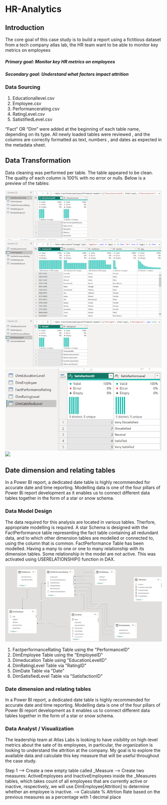 # HR-Analytics


## Introduction

  The core goal of this case study is to build a report using a fictitious dataset from a tech company atlas lab, the HR team want to be able to monitor key metrics on employees
  
##### Primary goal: Monitor key HR metrics on employees
##### Secondary goal:  Understand what factors impact attrition

### Data Sourcing

1) Educationallevel.csv
2) Employee.csv
3) Performancerating.csv
4) RatingLevel.csv
5) SatistifiedLevel.csv


  “Fact” OR “Dim” were added at the beginning of each table name, depending on its type. All newly loaded tables were reviewed , and the columns are correctly formatted as text, numbers , and dates as expected in the metadata sheet.

## Data Transformation

Data cleaning was performed per table. The table appeared to be clean. The quality of each column is 100% with no error or nulls. Below is a preview of the tables:

![](dimeducationlevel.png)  ![](dimemployee.png)  ![](dimratinglevel.png)  ![](dimsatisfiedlevel.png) ![](factpermancerating.png)


## Date dimension and relating tables
  In a Power BI report, a dedicated date table is highly recommended for accurate date and time reporting. Modelling data is one of the four pillars of Power Bi report development as it enables us to connect different data tables together in the form of a star or snow schema.



### Data Model Design
  The data required for this analysis are located in various tables. Therfore, appropriate modelling is required. A star Schema is designed with the FactPerformance table representing the fact table containing all redundant data, and to which other dimension tables are modelled or connected to, using the column that is common. FactPerformance Table has been modelled. Having a many to one or one to many relationship with its dimension tables. Some relationship in the model are not active. This was activated using USERELATIONSHIP() function in DAX.  
  
![](Data_Model.png)  


1) FactperformanceRating Table using the "PerformanceID"
2) DimEmployee Table using the "EmployeeID"
3) Dimeducation Table using "EducationLevelID"
4) DimRatingLevel Table via "RatingID"
5) DimDate Table via  "Date"
6) DimSatisfiedLevel Table via "SatisfactionID"

### Date dimension and relating tables
In a Power BI report, a dedicated date table is highly recommended for accurate date and time reporting. Modelling data is one of the four pillars of Power Bi report development as it enables us to connect different data tables together in the form of a star or snow schema.



### Data Analyst / Visualization


The leadership team at Atlas Labs is looking to have visibility on high-level metrics about the sate of its employees, in particular, the organization is looking to understand the attrition at the company.
My goal is to explore the available data and calculate this key measure that will be useful throughout the case study.

Step 1
--> Create a new empty table called _Measure
--> Create two measures: ActiveEmployees and InactiveEmployees inside the _Measures tables, which takes count of all employees that are currently active or inactive, respectively, we will use DimEmployee[Attrition] to determine whether an employee is inactive.
--> Calculate % Attrtion Rate based on the previous measures as a percentage with 1 decimal place






